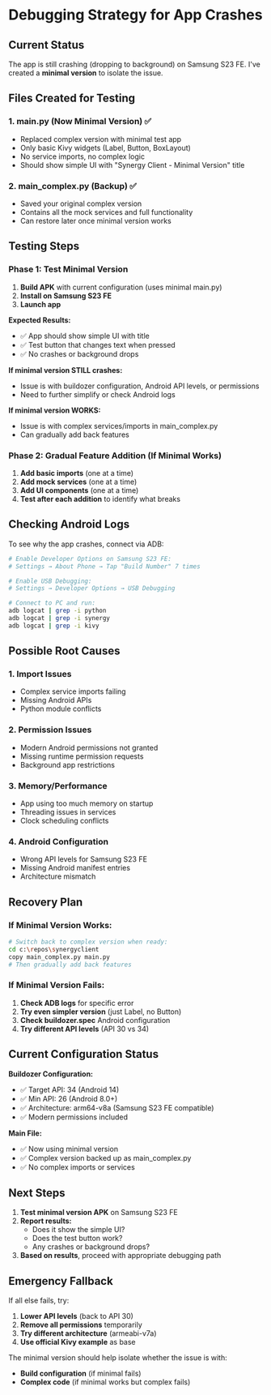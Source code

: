 # Debugging Strategy for App Crashes

## Current Status

The app is still crashing (dropping to background) on Samsung S23 FE. I've created a **minimal version** to isolate the issue.

## Files Created for Testing

### 1. **main.py** (Now Minimal Version) ✅
- Replaced complex version with minimal test app
- Only basic Kivy widgets (Label, Button, BoxLayout)
- No service imports, no complex logic
- Should show simple UI with "Synergy Client - Minimal Version" title

### 2. **main_complex.py** (Backup) ✅
- Saved your original complex version
- Contains all the mock services and full functionality
- Can restore later once minimal version works

## Testing Steps

### Phase 1: Test Minimal Version

1. **Build APK** with current configuration (uses minimal main.py)
2. **Install on Samsung S23 FE**
3. **Launch app**

**Expected Results:**
- ✅ App should show simple UI with title
- ✅ Test button that changes text when pressed
- ✅ No crashes or background drops

**If minimal version STILL crashes:**
- Issue is with buildozer configuration, Android API levels, or permissions
- Need to further simplify or check Android logs

**If minimal version WORKS:**
- Issue is with complex services/imports in main_complex.py
- Can gradually add back features

### Phase 2: Gradual Feature Addition (If Minimal Works)

1. **Add basic imports** (one at a time)
2. **Add mock services** (one at a time)  
3. **Add UI components** (one at a time)
4. **Test after each addition** to identify what breaks

## Checking Android Logs

To see why the app crashes, connect via ADB:

```bash
# Enable Developer Options on Samsung S23 FE:
# Settings → About Phone → Tap "Build Number" 7 times

# Enable USB Debugging:
# Settings → Developer Options → USB Debugging

# Connect to PC and run:
adb logcat | grep -i python
adb logcat | grep -i synergy
adb logcat | grep -i kivy
```

## Possible Root Causes

### 1. **Import Issues**
- Complex service imports failing
- Missing Android APIs
- Python module conflicts

### 2. **Permission Issues**
- Modern Android permissions not granted
- Missing runtime permission requests
- Background app restrictions

### 3. **Memory/Performance**
- App using too much memory on startup
- Threading issues in services
- Clock scheduling conflicts

### 4. **Android Configuration**
- Wrong API levels for Samsung S23 FE
- Missing Android manifest entries
- Architecture mismatch

## Recovery Plan

### If Minimal Version Works:
```bash
# Switch back to complex version when ready:
cd c:\repos\synergyclient
copy main_complex.py main.py
# Then gradually add back features
```

### If Minimal Version Fails:
1. **Check ADB logs** for specific error
2. **Try even simpler version** (just Label, no Button)
3. **Check buildozer.spec** Android configuration
4. **Try different API levels** (API 30 vs 34)

## Current Configuration Status

**Buildozer Configuration:**
- ✅ Target API: 34 (Android 14)
- ✅ Min API: 26 (Android 8.0+)
- ✅ Architecture: arm64-v8a (Samsung S23 FE compatible)
- ✅ Modern permissions included

**Main File:**
- ✅ Now using minimal version
- ✅ Complex version backed up as main_complex.py
- ✅ No complex imports or services

## Next Steps

1. **Test minimal version APK** on Samsung S23 FE
2. **Report results:**
   - Does it show the simple UI?
   - Does the test button work?
   - Any crashes or background drops?
3. **Based on results**, proceed with appropriate debugging path

## Emergency Fallback

If all else fails, try:
1. **Lower API levels** (back to API 30)
2. **Remove all permissions** temporarily
3. **Try different architecture** (armeabi-v7a)
4. **Use official Kivy example** as base

The minimal version should help isolate whether the issue is with:
- **Build configuration** (if minimal fails)
- **Complex code** (if minimal works but complex fails)